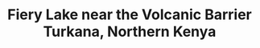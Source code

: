 --- 
title: Fiery Lake near the Volcanic Barrier Turkana, Northern Kenya
photo: GSTUKN570035.jpg 
layout: news
section: news
tag: news-2014-01-01 
--- 